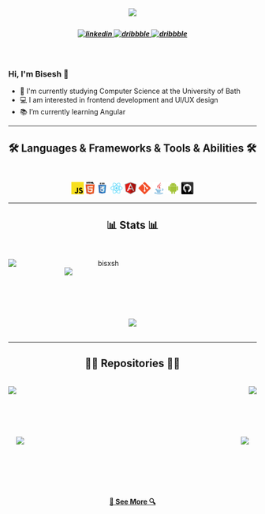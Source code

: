 <h1 align="center">
  <a href="https://git.io/typing-svg">
    <img src="https://readme-typing-svg.herokuapp.com/?lines=Hello,+there!+👋;I'm+Bisesh...;Nice+to+meet+you!&center=true&size=30">
  </a>
</h1>

<h5 align="center">

  <a href="https://linkedin.com/in/bisesh-sitaula" target="_blank">
  <img src=https://img.shields.io/badge/linkedin-%231E77B5.svg?&style=for-the-badge&logo=linkedin&logoColor=white alt=linkedin />
  </a>
  <a href="https://dribbble.com/bisxsh" target="_blank">
  <img src=https://img.shields.io/badge/dribbble-%23E45285.svg?&style=for-the-badge&logo=dribbble&logoColor=white alt=dribbble />
  </a>  
  <a href="https://discordapp.com/channels/@me/Bisxsh#0408/" target="_blank">
  <img src=https://img.shields.io/badge/Discord-7289DA?style=for-the-badge&logo=discord&logoColor=white alt=dribbble />
  </a>


</h5>
<br>

### Hi, I'm Bisesh 👋

- 🔬 I'm currently studying Computer Science at the University of Bath
- 💻 I am interested in frontend development and UI/UX design
- 📚 I’m currently learning Angular
  <br>


<hr>
<h2 align="center">🛠 Languages & Frameworks & Tools & Abilities 🛠</h2>
<br>
<p align="center">
  <code><img title="Javascript" height="25" src="assets//javascript.svg"></code>
  <code><img title="HTML5" height="25" src="assets//html5.svg"></code>
  <code><img title="CSS" height="25" src="assets//css.svg"></code>
  <code><img title="React" height="25" src="assets//react-original.svg"></code>
  <code><img title="AngularJS" height="25" src="assets//angular.svg"></code>
  <code><img title="Git" height="25" src="assets//git-original.svg"></code>
  <code><img title="Java" height="25" src="assets//java-original.svg"></code>
  <code><img title="Android" height="25" src="assets//android.svg"></code>
  <code><img title="GitHub" height="25" src="assets//github.svg"></code>
</p>
<hr>

<h2 align="center">📊 Stats 📊</h2>
<br>
<p align=center>
  <div align=center>
    <a href="https://github.com/denvercoder1/github-readme-streak-stats" title="Go to Source">
      <img align="left" width=390 src="https://github-readme-streak-stats.herokuapp.com/?user=bisxsh&theme=react&border=61dafb&hide_border=true" alt="bisxsh" />
    </a>
    <a href="https://github.com/anuraghazra/github-readme-stats" title="Go to Source">
      <img align="right" width=390 src="https://github-readme-stats.vercel.app/api?username=bisxsh&show_icons=true&theme=react&border_color=61dafb&hide_border=true" />
    </a>
  </div>
  <br><br><br><br><br><br><br>
  <div align=center>
    <a href="https://github.com/anuraghazra/github-readme-stats">
      <img width=325 align="center" src="https://github-readme-stats.vercel.app/api/top-langs/?username=bisxsh&title_color=61dafb&text_color=ffffff&icon_color=61dafb&bg_color=20232a&layout=compact&border_color=61dafb&hide_border=true" />
    </a>
  </div>
  <br>
  <!-- <img src="https://activity-graph.herokuapp.com/graph?username=bisxsh&theme=react-dark&bg_color=20232a&hide_border=true" width="100%"/> -->
</p>

<hr>

<h2 align="center">👨‍💻 Repositories 👨‍💻</h2>
<br>
<div width="100%" align="center">
  <a align="left" href="https://github.com/Bisxsh/WhosThatPixelmon" title="WhosThatPixelmon"><img align="left" height="135" src="https://github-readme-stats.vercel.app/api/pin/?username=bisxsh&repo=WhosThatPixelmon&theme=react&border_color=57BCDA&border_radius=10"></a><a align="right" href="https://github.com/bisxsh/BathHack" title="Bath Hack"><img align="right" height="135" src="https://github-readme-stats.vercel.app/api/pin/?username=bisxsh&repo=BathHack&theme=react&border_color=57BCDA&border_radius=10"></a>
</div>
<br/><br/><br/><br/><br/><br/>
<div width="100%" align="center">
  <a align="left" href="https://github.com/bisxsh/unlock-bath" title="Unlock-Bath"><img align="left" height="135" src="https://github-readme-stats.vercel.app/api/pin/?username=bisxsh&repo=unlock-bath&theme=react&border_color=57BCDA&border_radius=10"></a>
  <a align="right" href="https://github.com/Bisxsh/angular-todo-list" title="Angular To-Do List"><img align="right" height="135" src="https://github-readme-stats.vercel.app/api/pin/?username=bisxsh&repo=angular-todo-list&theme=react&border_color=57BCDA&border_radius=10"></a>
</div>
<br><br><br><br><br><br>
<h4 align="center">
  <a href="https://github.com/bisxsh?tab=repositories" title="Show Repositories">🔎 See More 🔍</a>
</h4>